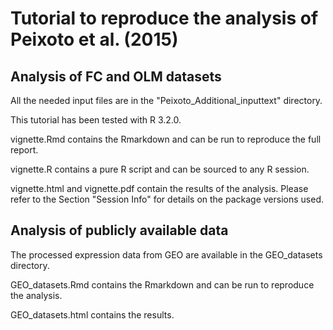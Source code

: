 # Tutorial to reproduce the analysis of Peixoto et al. (2015)

## Analysis of FC and OLM datasets

All the needed input files are in the "Peixoto_Additional_inputtext" directory.

This tutorial has been tested with R 3.2.0.

vignette.Rmd contains the Rmarkdown and can be run to reproduce the full report.

vignette.R contains a pure R script and can be sourced to any R session.

vignette.html and vignette.pdf contain the results of the analysis. Please refer to the Section "Session Info" for details on the package versions used.

## Analysis of publicly available data

The processed expression data from GEO are available in the GEO_datasets directory.

GEO_datasets.Rmd contains the Rmarkdown and can be run to reproduce the analysis.

GEO_datasets.html contains the results.